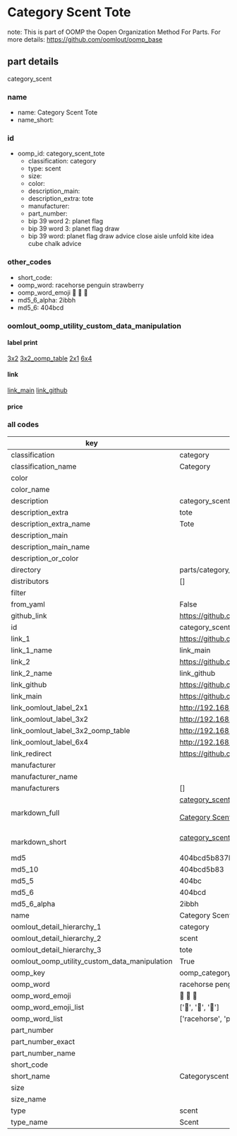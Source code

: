 # Category Scent Tote  

note: This is part of OOMP the Oopen Organization Method For Parts. For more details: https://github.com/oomlout/oomp_base

##  part details
  



category_scent



### name
* name: Category Scent Tote
* name_short: 
### id
* oomp_id: category_scent_tote
  * classification: category
  * type: scent
  * size: 
  * color: 
  * description_main: 
  * description_extra: tote
  * manufacturer: 
  * part_number: 
  * bip 39 word 2: planet flag
  * bip 39 word 3: planet flag draw
  * bip 39 word: planet flag draw advice close aisle unfold kite idea cube chalk advice

### other_codes
* short_code: 
* oomp_word: racehorse penguin strawberry
* oomp_word_emoji :racehorse: :penguin: :strawberry:
* md5_6_alpha: 2ibbh
* md5_6: 404bcd






### oomlout_oomp_utility_custom_data_manipulation
#### label print
[3x2](http://192.168.1.245:1112/?label=oomp%202ibbh)
[3x2_oomp_table](http://192.168.1.108:1112/?label=oomp%202ibbh)
[2x1](http://192.168.1.242:1112/?label=oomp%202ibbh)
[6x4](http://192.168.1.55:1112/?label=oomp%202ibbh)    

#### link

[link_main](https://github.com/oomlout/oomlout_oomp_version_1_messy/tree/main/parts/category_scent_tote) [link_github](https://github.com/oomlout/oomlout_oomp_version_1_messy/tree/main/parts/category_scent_tote)                             

#### price







### all codes 
| key | value |  
| --- | --- |  
| classification | category |  
| classification_name | Category |  
| color |  |  
| color_name |  |  
| description | category_scent |  
| description_extra | tote |  
| description_extra_name | Tote |  
| description_main |  |  
| description_main_name |  |  
| description_or_color |   |  
| directory | parts/category_scent_tote |  
| distributors | [] |  
| filter |  |  
| from_yaml | False |  
| github_link | https://github.com/oomlout/oomlout_oomp_part_src/tree/main/parts/category_scent_tote |  
| id | category_scent_tote |  
| link_1 | https://github.com/oomlout/oomlout_oomp_version_1_messy/tree/main/parts/category_scent_tote |  
| link_1_name | link_main |  
| link_2 | https://github.com/oomlout/oomlout_oomp_version_1_messy/tree/main/parts/category_scent_tote |  
| link_2_name | link_github |  
| link_github | https://github.com/oomlout/oomlout_oomp_version_1_messy/tree/main/parts/category_scent_tote |  
| link_main | https://github.com/oomlout/oomlout_oomp_version_1_messy/tree/main/parts/category_scent_tote |  
| link_oomlout_label_2x1 | http://192.168.1.242:1112/?label=oomp%202ibbh |  
| link_oomlout_label_3x2 | http://192.168.1.245:1112/?label=oomp%202ibbh |  
| link_oomlout_label_3x2_oomp_table | http://192.168.1.108:1112/?label=oomp%202ibbh |  
| link_oomlout_label_6x4 | http://192.168.1.55:1112/?label=oomp%202ibbh |  
| link_redirect | https://github.com/oomlout/oomlout_oomp_version_1_messy/tree/main/parts/category_scent_tote |  
| manufacturer |  |  
| manufacturer_name |  |  
| manufacturers | [] |  
| markdown_full | [category_scent_tote](none)<br>[](none)<br>[Category Scent Tote](none)<br><br> |  
| markdown_short | [category_scent_tote](none)<br><br> |  
| md5 | 404bcd5b837b3da41695d04084d60d2f |  
| md5_10 | 404bcd5b83 |  
| md5_5 | 404bc |  
| md5_6 | 404bcd |  
| md5_6_alpha | 2ibbh |  
| name | Category Scent Tote |  
| oomlout_detail_hierarchy_1 | category |  
| oomlout_detail_hierarchy_2 | scent |  
| oomlout_detail_hierarchy_3 | tote |  
| oomlout_oomp_utility_custom_data_manipulation | True |  
| oomp_key | oomp_category_scent_tote |  
| oomp_word | racehorse penguin strawberry |  
| oomp_word_emoji | :racehorse: :penguin: :strawberry: |  
| oomp_word_emoji_list | [':racehorse:', ':penguin:', ':strawberry:'] |  
| oomp_word_list | ['racehorse', 'penguin', 'strawberry'] |  
| part_number |  |  
| part_number_exact |  |  
| part_number_name |  |  
| short_code |  |  
| short_name | Categoryscent |  
| size |  |  
| size_name |  |  
| type | scent |  
| type_name | Scent |  

